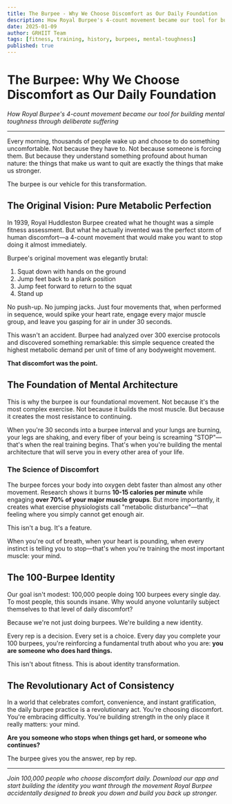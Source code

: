 ```yaml
---
title: The Burpee - Why We Choose Discomfort as Our Daily Foundation
description: How Royal Burpee's 4-count movement became our tool for building mental toughness through deliberate suffering
date: 2025-01-09
author: GRHIIT Team
tags: [fitness, training, history, burpees, mental-toughness]
published: true
---
```


# The Burpee: Why We Choose Discomfort as Our Daily Foundation

*How Royal Burpee's 4-count movement became our tool for building mental toughness through deliberate suffering*

---

Every morning, thousands of people wake up and choose to do something uncomfortable. Not because they have to. Not because someone is forcing them. But because they understand something profound about human nature: the things that make us want to quit are exactly the things that make us stronger.

The burpee is our vehicle for this transformation.

## The Original Vision: Pure Metabolic Perfection

In 1939, Royal Huddleston Burpee created what he thought was a simple fitness assessment. But what he actually invented was the perfect storm of human discomfort—a 4-count movement that would make you want to stop doing it almost immediately.

Burpee's original movement was elegantly brutal:
1. Squat down with hands on the ground
2. Jump feet back to a plank position  
3. Jump feet forward to return to the squat
4. Stand up

No push-up. No jumping jacks. Just four movements that, when performed in sequence, would spike your heart rate, engage every major muscle group, and leave you gasping for air in under 30 seconds.

This wasn't an accident. Burpee had analyzed over 300 exercise protocols and discovered something remarkable: this simple sequence created the highest metabolic demand per unit of time of any bodyweight movement.

**That discomfort was the point.**

## The Foundation of Mental Architecture

This is why the burpee is our foundational movement. Not because it's the most complex exercise. Not because it builds the most muscle. But because it creates the most resistance to continuing.

When you're 30 seconds into a burpee interval and your lungs are burning, your legs are shaking, and every fiber of your being is screaming "STOP"—that's when the real training begins. That's when you're building the mental architecture that will serve you in every other area of your life.

### The Science of Discomfort

The burpee forces your body into oxygen debt faster than almost any other movement. Research shows it burns **10-15 calories per minute** while engaging **over 70% of your major muscle groups**. But more importantly, it creates what exercise physiologists call "metabolic disturbance"—that feeling where you simply cannot get enough air.

This isn't a bug. It's a feature.

When you're out of breath, when your heart is pounding, when every instinct is telling you to stop—that's when you're training the most important muscle: your mind.

## The 100-Burpee Identity

Our goal isn't modest: 100,000 people doing 100 burpees every single day. To most people, this sounds insane. Why would anyone voluntarily subject themselves to that level of daily discomfort?

Because we're not just doing burpees. We're building a new identity.

Every rep is a decision. Every set is a choice. Every day you complete your 100 burpees, you're reinforcing a fundamental truth about who you are: **you are someone who does hard things.**

This isn't about fitness. This is about identity transformation.

## The Revolutionary Act of Consistency

In a world that celebrates comfort, convenience, and instant gratification, the daily burpee practice is a revolutionary act. You're choosing discomfort. You're embracing difficulty. You're building strength in the only place it really matters: your mind.

**Are you someone who stops when things get hard, or someone who continues?**

The burpee gives you the answer, rep by rep.

---

*Join 100,000 people who choose discomfort daily. Download our app and start building the identity you want through the movement Royal Burpee accidentally designed to break you down and build you back up stronger.*